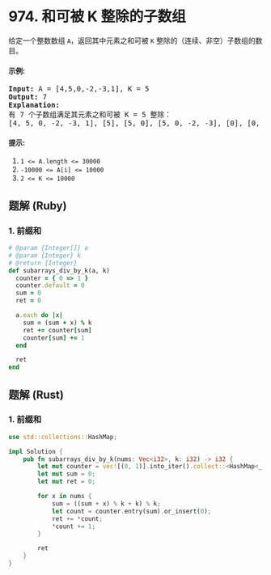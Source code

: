 # 974. 和可被 K 整除的子数组
给定一个整数数组 `A`，返回其中元素之和可被 `K` 整除的（连续、非空）子数组的数目。

#### 示例:
<pre>
<strong>Input:</strong> A = [4,5,0,-2,-3,1], K = 5
<strong>Output:</strong> 7
<strong>Explanation:</strong>
有 7 个子数组满足其元素之和可被 K = 5 整除：
[4, 5, 0, -2, -3, 1], [5], [5, 0], [5, 0, -2, -3], [0], [0, -2, -3], [-2, -3]
</pre>

#### 提示:
1. `1 <= A.length <= 30000`
2. `-10000 <= A[i] <= 10000`
3. `2 <= K <= 10000`

## 题解 (Ruby)

### 1. 前缀和
```Ruby
# @param {Integer[]} a
# @param {Integer} k
# @return {Integer}
def subarrays_div_by_k(a, k)
  counter = { 0 => 1 }
  counter.default = 0
  sum = 0
  ret = 0

  a.each do |x|
    sum = (sum + x) % k
    ret += counter[sum]
    counter[sum] += 1
  end

  ret
end
```

## 题解 (Rust)

### 1. 前缀和
```Rust
use std::collections::HashMap;

impl Solution {
    pub fn subarrays_div_by_k(nums: Vec<i32>, k: i32) -> i32 {
        let mut counter = vec![(0, 1)].into_iter().collect::<HashMap<_, _>>();
        let mut sum = 0;
        let mut ret = 0;

        for x in nums {
            sum = ((sum + x) % k + k) % k;
            let count = counter.entry(sum).or_insert(0);
            ret += *count;
            *count += 1;
        }

        ret
    }
}
```
